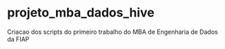 # projeto_mba_dados_hive
Criacao dos scripts do primeiro trabalho do MBA de Engenharia de Dados da FIAP
